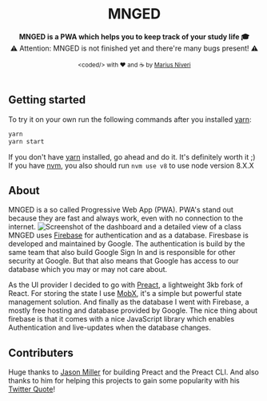 <h1 align="center">MNGED</h1>

<div align="center">
  <strong>MNGED is a PWA which helps you to keep track of your study life 🎓</strong>
</div>
<div align="center">
  ⚠ Attention: MNGED is not finished yet and there're many bugs present! ⚠
</div>
<br />
<div align="center">
  <sub>&lt;coded/&gt; with ❤︎ and ☕ by <a href="https://github.com/m4r1vs">Marius Niveri</a>
</div>
<br />

## Getting started
To try it on your own run the following commands after you installed [yarn](https://yarnpkg.com/lang/en/):
```sh
yarn
yarn start
```
If you don't have [yarn](https://yarnpkg.com/lang/en/) installed, go ahead and do it. It's definitely worth it ;)
If you have [nvm](https://github.com/creationix/nvm), you also should run `nvm use v8` to use node version 8.X.X
## About
MNGED is a so called Progressive Web App (PWA). PWA's stand out because they are fast and always work, even with no connection to the internet.
![Screenshot of the dashboard and a detailed view of a class](https://raw.githubusercontent.com/m4r1vs/mnged/master/src/assets/imgs/mnged_dashboard_and_class_screenshot_big.png)
MNGED uses [Firebase](https://firebase.google.com) for authentication and as a database. Firesbase is developed and maintained by Google. The authentication is build by the same team that also build Google Sign In and is responsible for other security at Google. But that also means that Google has access to our database which you may or may not care about.

As the UI provider I decided to go with [Preact](https://preactjs.com), a lightweight 3kb fork of React. For storing the state I use [MobX](https://mobx.js.org/getting-started.html), it's a simple but powerful state management solution. And finally as the database I went with Firebase, a mostly free hosting and database provided by Google. The nice thing about firebase is that it comes with a nice JavaScript library which enables Authentication and live-updates when the database changes.
## Contributers
Huge thanks to [Jason Miller](https://github.com/developit/) for building Preact and the Preact CLI. And also thanks to him for helping this projects to gain some popularity with his [Twitter Quote](https://twitter.com/_developit/status/923555370219470848)!